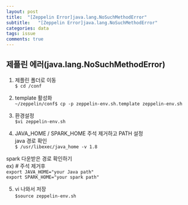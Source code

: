 ```yaml
---
layout: post
title:  "[Zeppelin Error]java.lang.NoSuchMethodError"
subtitle:   "[Zeppelin Error]java.lang.NoSuchMethodError"
categories: data
tags: issue
comments: true
---
```


## 제플린 에러(java.lang.NoSuchMethodError)

1. 제플린 폴더로 이동<br>
`$ cd /conf`


2. template 활성화<br>
`~/zeppelin/conf$ cp -p zeppelin-env.sh.template zeppelin-env.sh`


3. 환경설정<br>
`$vi zeppelin-env.sh`


4. JAVA_HOME / SPARK_HOME 주석 제거하고 PATH 설정<br>
java 경로 확인 <br>
`$ /usr/libexec/java_home -v 1.8`<br>

spark 다운받은 경로 확인하기<br>
ex) # 주석 제거후<br>
`export JAVA_HOME="your Java path"`<br>
`export SPARK_HOME="your spark path"`<br>


5. vi 나와서 저장<br>
`$source zeppelin-env.sh`
